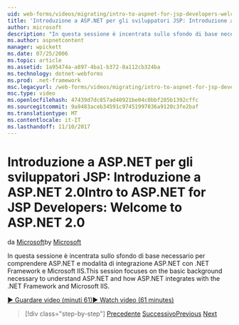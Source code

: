 ```yaml
---
uid: web-forms/videos/migrating/intro-to-aspnet-for-jsp-developers-welcome-to-aspnet-20
title: 'Introduzione a ASP.NET per gli sviluppatori JSP: Introduzione a ASP.NET 2.0 | Documenti Microsoft'
author: microsoft
description: "In questa sessione è incentrata sullo sfondo di base necessario per comprendere ASP.NET e modalità di integrazione ASP.NET con .NET Framework e Microsoft IIS."
ms.author: aspnetcontent
manager: wpickett
ms.date: 07/25/2006
ms.topic: article
ms.assetid: 1a95474a-a897-4ba1-b372-8a112cb324ba
ms.technology: dotnet-webforms
ms.prod: .net-framework
msc.legacyurl: /web-forms/videos/migrating/intro-to-aspnet-for-jsp-developers-welcome-to-aspnet-20
msc.type: video
ms.openlocfilehash: 47439d7dc857ad40921be04c0bbf285b1392cffc
ms.sourcegitcommit: 9a9483aceb34591c97451997036a9120c3fe2baf
ms.translationtype: MT
ms.contentlocale: it-IT
ms.lasthandoff: 11/10/2017
---
```

<a name="intro-to-aspnet-for-jsp-developers-welcome-to-aspnet-20"></a><span data-ttu-id="8c396-103">Introduzione a ASP.NET per gli sviluppatori JSP: Introduzione a ASP.NET 2.0</span><span class="sxs-lookup"><span data-stu-id="8c396-103">Intro to ASP.NET for JSP Developers: Welcome to ASP.NET 2.0</span></span>
====================
<span data-ttu-id="8c396-104">da [Microsoft](https://github.com/microsoft)</span><span class="sxs-lookup"><span data-stu-id="8c396-104">by [Microsoft](https://github.com/microsoft)</span></span>

<span data-ttu-id="8c396-105">In questa sessione è incentrata sullo sfondo di base necessario per comprendere ASP.NET e modalità di integrazione ASP.NET con .NET Framework e Microsoft IIS.</span><span class="sxs-lookup"><span data-stu-id="8c396-105">This session focuses on the basic background necessary to understand ASP.NET and how ASP.NET integrates with the .NET Framework and Microsoft IIS.</span></span>

[<span data-ttu-id="8c396-106">&#9654; Guardare video (minuti 61)</span><span class="sxs-lookup"><span data-stu-id="8c396-106">&#9654; Watch video (61 minutes)</span></span>](https://channel9.msdn.com/Blogs/ASP-NET-Site-Videos/intro-to-aspnet-for-jsp-developers-welcome-to-aspnet-20)

>[!div class="step-by-step"]
<span data-ttu-id="8c396-107">[Precedente](migrating-from-classic-asp-to-aspnet.md)
[Successivo](intro-to-aspnet-for-jsp-developers-building-applications.md)</span><span class="sxs-lookup"><span data-stu-id="8c396-107">[Previous](migrating-from-classic-asp-to-aspnet.md)
[Next](intro-to-aspnet-for-jsp-developers-building-applications.md)</span></span>
